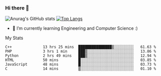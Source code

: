 ### Hi there 👋

![Anurag's GitHub stats](https://github-readme-stats.vercel.app/api?username=MatteoIorio11&show_icons=true&theme=dark) 
[![Top Langs](https://github-readme-stats.vercel.app/api/top-langs/?username=MatteoIorio11&theme=dark)](https://github.com/MatteoIorio11/github-readme-stats)

- 🌱 I’m currently learning Engineering and Computer Science :)

<!--
**MatteoIorio11/MatteoIorio11** is a ✨ _special_ ✨ repository because its `README.md` (this file) appears on your GitHub profile.

Here are some ideas to get you started:

- 🔭 I’m currently working on ...
- 🌱 I’m currently learning ...
- 👯 I’m looking to collaborate on ...
- 🤔 I’m looking for help with ...
- 💬 Ask me about ...
- 📫 How to reach me: ...
- 😄 Pronouns: ...
- ⚡ Fun fact: ...
-->
My Stats
<!--START_SECTION:waka-->

```text
C++              13 hrs 25 mins  ███████████████▒░░░░░░░░░   61.63 %
PHP              3 hrs 1 min     ███▒░░░░░░░░░░░░░░░░░░░░░   13.86 %
Python           2 hrs 49 mins   ███▒░░░░░░░░░░░░░░░░░░░░░   12.94 %
HTML             50 mins         █░░░░░░░░░░░░░░░░░░░░░░░░   03.85 %
JavaScript       48 mins         █░░░░░░░░░░░░░░░░░░░░░░░░   03.73 %
C                14 mins         ▒░░░░░░░░░░░░░░░░░░░░░░░░   01.10 %
```

<!--END_SECTION:waka-->
